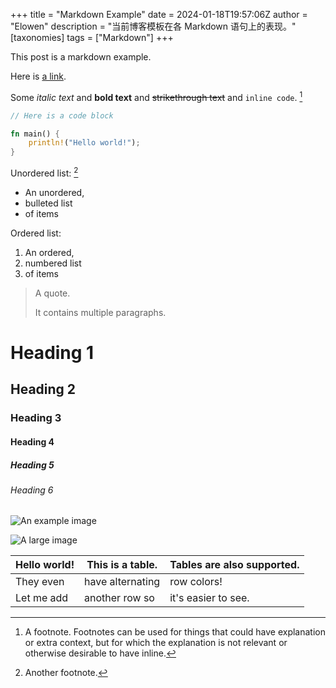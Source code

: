 +++
title = "Markdown Example"
date = 2024-01-18T19:57:06Z
author = "Elowen"
description = "当前博客模板在各 Markdown 语句上的表现。"
[taxonomies]
tags = ["Markdown"]
+++

This post is a markdown example.

Here is [a link](http://example.com).

Some _italic text_ and **bold text** and ~~strikethrough text~~ and `inline code`. [^1]

```rust
// Here is a code block

fn main() {
    println!("Hello world!");
}
```

Unordered list: [^2]

- An unordered,
- bulleted list
- of items

Ordered list:

1. An ordered,
2. numbered list
3. of items

> A quote.
>
> It contains multiple paragraphs.

# Heading 1

## Heading 2

### Heading 3

#### Heading 4

##### Heading 5

###### Heading 6

![An example image](https://plchldr.co/i/480x360?bg=EB6361)

![A large image](https://plchldr.co/i/1280x720?bg=3D8EB9)

| Hello world! | This is a table. | Tables are also supported. |
| ------------ | ---------------- | -------------------------- |
| They even    | have alternating | row colors!                |
| Let me add   | another row so   | it's easier to see.        |

<div class="doublespace"></div>

[^1]:
    A footnote. Footnotes can be used for things that could have explanation or extra context, but
    for which the explanation is not relevant or otherwise desirable to have inline.

[^2]: Another footnote.
